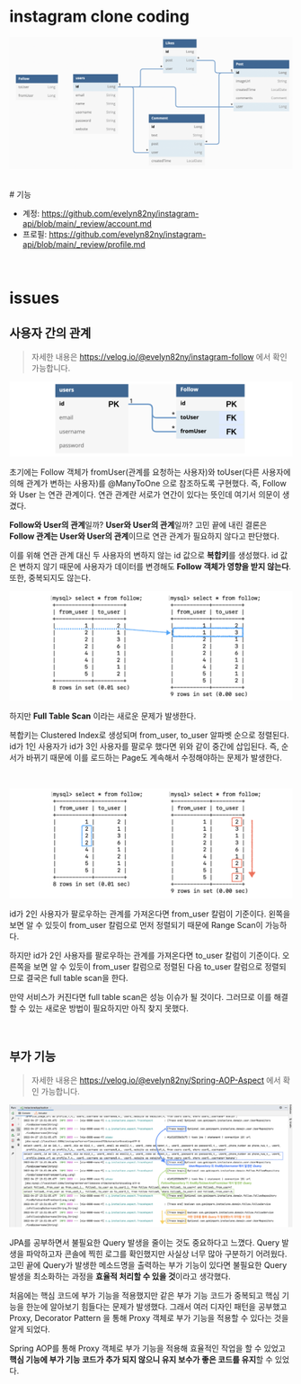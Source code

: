 # instagram clone coding

![png](/_image/diagram.png)

<br>
# 기능

- 계정: https://github.com/evelyn82ny/instagram-api/blob/main/_review/account.md
- 프로필: https://github.com/evelyn82ny/instagram-api/blob/main/_review/profile.md

<br>

# issues
## 사용자 간의 관계

> 자세한 내용은 https://velog.io/@evelyn82ny/instagram-follow 에서 확인 가능합니다.

![png](/_image/failed_attempt2_diagram.png)

초기에는 Follow 객체가 fromUser(관계를 요청하는 사용자)와 toUser(다른 사용자에 의해 관계가 변하는 사용자)를 @ManyToOne 으로 참조하도록 구현했다.
즉, Follow 와 User 는 연관 관계이다. 연관 관계란 서로가 연간이 있다는 뜻인데 여기서 의문이 생겼다.<br>

**Follow와 User의 관계**일까? **User와 User의 관계**일까?
고민 끝에 내린 결론은 **Follow 관계는 User와 User의 관계**이므로 연관 관계가 필요하지 않다고 판단했다.<br>

이를 위해 연관 관계 대신 두 사용자의 변하지 않는 id 값으로 **복합키**를 생성했다.
id 값은 변하지 않기 때문에 사용자가 데이터를 변경해도 **Follow 객체가 영향을 받지 않는다**.
또한, 중복되지도 않는다.
<br>

![png](/_image/clustered_index.png)

하지만 **Full Table Scan** 이라는 새로운 문제가 발생한다.<br>

복합키는 Clustered Index로 생성되며 from_user, to_user 알파벳 순으로 정렬된다. 
id가 1인 사용자가 id가 3인 사용자를 팔로우 했다면 위와 같이 중간에 삽입된다.
즉, 순서가 바뀌기 때문에 이를 로드하는 Page도 계속해서 수정해야하는 문제가 발생한다.

<br>

![png](/_image/full_table_scan.png)

id가 2인 사용자가 팔로우하는 관계를 가져온다면 from_user 칼럼이 기준이다. 
왼쪽을 보면 알 수 있듯이 from_user 칼럼으로 먼저 정렬되기 때문에 Range Scan이 가능하다.<br>

하지만 id가 2인 사용자를 팔로우하는 관계를 가져온다면 to_user 칼럼이 기준이다. 
오른쪽을 보면 알 수 있듯이 from_user 칼럼으로 정렬된 다음 to_user 칼럼으로 정렬되므로 결국은 full table scan을 한다.<br>

만약 서비스가 커진다면 full table scan은 성능 이슈가 될 것이다. 
그러므로 이를 해결할 수 있는 새로운 방법이 필요하지만 아직 찾지 못했다.

<br>

## 부가 기능

> 자세한 내용은 https://velog.io/@evelyn82ny/Spring-AOP-Aspect 에서 확인 가능합니다.

![png](/_image/TraceAspect_result.png)

JPA를 공부하면서 불필요한 Query 발생을 줄이는 것도 중요하다고 느꼈다.
Query 발생을 파악하고자 콘솔에 찍힌 로그를 확인했지만 사실상 너무 많아 구분하기 어려웠다.
고민 끝에 Query가 발생한 메소드명을 출력하는 부가 기능이 있다면 불필요한 Query 발생을 최소화하는 과정을 **효율적 처리할 수 있을 것**이라고 생각했다.<br>

처음에는 핵심 코드에 부가 기능을 적용했지만 같은 부가 기능 코드가 중복되고 핵심 기능을 한눈에 알아보기 힘들다는 문제가 발생했다.
그래서 여러 디자인 패턴을 공부했고 Proxy, Decorator Pattern 을 통해 Proxy 객체로 부가 기능을 적용할 수 있다는 것을 알게 되었다.<br>

Spring AOP를 통해 Proxy 객체로 부가 기능을 적용해 효율적인 작업을 할 수 있었고 **핵심 기능에 부가 기능 코드가 추가 되지 않으니 유지 보수가 좋은 코드를 유지**할 수 있었다.
